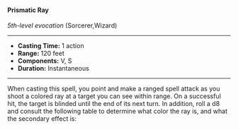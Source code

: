 #### Prismatic Ray
*5th-level evocation* (Sorcerer,Wizard)
___
- **Casting Time:** 1 action
- **Range:** 120 feet
- **Components:** V, S
- **Duration:** Instantaneous
---
When casting this spell, you point and make a
ranged spell attack as you shoot a colored ray at a
target you can see within range. On a successful hit,
the target is blinded until the end of its next turn.
In addition, roll a d8 and consult the following
table to determine what color the ray is, and what
the secondary effect is:
